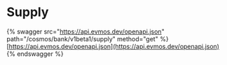 # Supply

{% swagger src="https://api.evmos.dev/openapi.json" path="/cosmos/bank/v1beta1/supply" method="get" %}
[https://api.evmos.dev/openapi.json](https://api.evmos.dev/openapi.json)
{% endswagger %}
